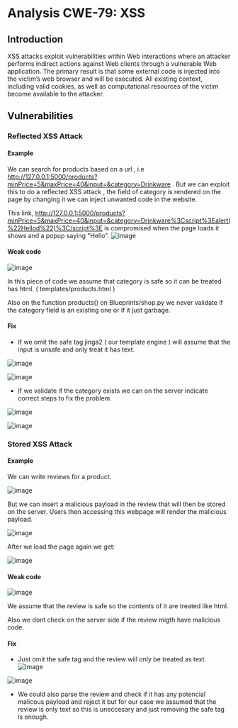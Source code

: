 # Analysis CWE-79: XSS

## Introduction
XSS attacks exploit vulnerabilities within Web interactions where an attacker performs indirect actions
against Web clients through a vulnerable Web application. The primary result is that some external code is
injected into the victim’s web browser and will be executed. All existing context, including valid cookies, as
well as computational resources of the victim become available to the attacker.

## Vulnerabilities 

### Reflected XSS Attack

#### Example
We can search for products based on a url , i.e http://127.0.0.1:5000/products?minPrice=5&maxPrice=40&input=&category=Drinkware . 
But we can exploit this to do a reflected XSS attack , the field of category is rendered on the page by changing it we can inject unwanted code in the website.

This link, http://127.0.0.1:5000/products?minPrice=5&maxPrice=40&input=&category=Drinkware%3Cscript%3Ealert(%22Hellod%22)%3C/script%3E is compromised
when the page loads it shows and a popup saying "Hello". 
![image](https://github.com/uTigas/SIOProject_1/assets/125353199/30e5f5fb-f7c1-4c91-8061-aece1169c217)

#### Weak code

![image](https://github.com/uTigas/SIOProject_1/assets/125353199/c9d5a5f8-d6bd-4819-bdf4-b9a1aafde750)

In this piece of code we assume that category is safe so it can be treated has html. ( templates/products.html )

Also on the function products() on Blueprints/shop.py we never validate if the category field is an existing one or if it just garbage.

#### Fix 

- If we omit the safe tag jinga2 ( our template engine ) will assume that the input is unsafe and only treat it has text.

![image](https://github.com/uTigas/SIOProject_1/assets/125353199/b1c90437-3c9e-4f99-ba53-a23c40f1a128)

![image](https://github.com/uTigas/SIOProject_1/assets/125353199/2d845765-6f1e-40a3-989c-1564e4fa3509)

- If we validate if the category exists we can on the server indicate correct steps to fix the problem.

![image](https://github.com/uTigas/SIOProject_1/assets/125353199/827a3648-83a7-41d1-aaba-62706fd6899d)

![image](https://github.com/uTigas/SIOProject_1/assets/125353199/55a4e7a9-9c68-4497-a5ca-62f2c1ac4696)


### Stored XSS Attack

#### Example

We can write reviews for a product.

![image](https://github.com/uTigas/SIOProject_1/assets/125353199/a9d6e9f7-dd3a-4c1d-9656-3f67922705ca)

But we can insert a malicious payload in the review that will then be stored on the server. Users then accessing this webpage will render the malicious payload.

![image](https://github.com/uTigas/SIOProject_1/assets/125353199/a66876dc-7e6e-4946-b8f1-f533da1035f9)

After we load the page again we get:

![image](https://github.com/uTigas/SIOProject_1/assets/125353199/3d10f1d8-cd73-4fa1-8b4a-212b4fd55beb)

#### Weak code

![image](https://github.com/uTigas/SIOProject_1/assets/125353199/1fc178b6-ef97-4a10-831b-145e12385e66)

We assume that the review is safe so the contents of it are treated like html.

Also we dont check on the server side if the review migth have malicious code.

#### Fix 

- Just omit the safe tag and the review will only be treated as text.
![image](https://github.com/uTigas/SIOProject_1/assets/125353199/c53ecf37-a7fa-4fff-b0c6-ac66378aedab)

![image](https://github.com/uTigas/SIOProject_1/assets/125353199/dc2f727c-95ac-4234-9367-6e4c673ef5fe)

- We could also parse the review and check if it has any potencial malicous payload and reject it but for our case we assumed that the review is only text so this is uneccesary and just removing the safe tag is enough.















